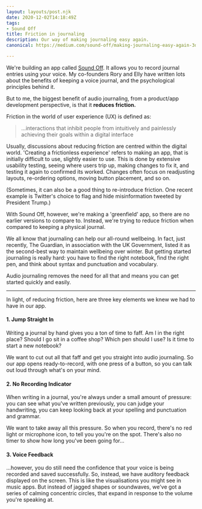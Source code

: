 ```yaml
---
layout: layouts/post.njk
date: 2020-12-02T14:18:49Z
tags:
- Sound Off
title: Friction in journaling
description: Our way of making journaling easy again.
canonical: https://medium.com/sound-off/making-journaling-easy-again-3dad70d39d68

---
```

We're building an app called [Sound Off](https://medium.com/sound-off). It allows you to record journal entries using your voice. My co-founders Rory and Elly have written lots about the benefits of keeping a voice journal, and the psychological principles behind it.

But to me, the biggest benefit of audio journaling, from a product/app development perspective, is that it **reduces friction.**

Friction in the world of user experience (UX) is defined as:

> …interactions that inhibit people from intuitively and painlessly achieving their goals within a digital interface

Usually, discussions about reducing friction are centred within the digital world. 'Creating a frictionless experience' refers to making an app, that is initially difficult to use, slightly easier to use. This is done by extensive usability testing, seeing where users trip up, making changes to fix it, and testing it again to confirmed its worked. Changes often focus on readjusting layouts, re-ordering options, moving button placement, and so on.

(Sometimes, it can also be a good thing to re-introduce friction. One recent example is Twitter's choice to flag and hide misinformation tweeted by President Trump.)

With Sound Off, however, we're making a 'greenfield' app, so there are no earlier versions to compare to. Instead, we're trying to reduce friction when compared to keeping a physical journal.

We all know that journaling can help our all-round wellbeing. In fact, just recently, The Guardian, in association with the UK Government, listed it as the second-best way to maintain wellbeing over winter. But getting started journaling is really hard: you have to find the right notebook, find the right pen, and think about syntax and punctuation and vocabulary.

Audio journaling removes the need for all that and means you can get started quickly and easily.

***

In light, of reducing friction, here are three key elements we knew we had to have in our app.

#### 1. Jump Straight In

Writing a journal by hand gives you a ton of time to faff. Am I in the right place? Should I go sit in a coffee shop? Which pen should I use? Is it time to start a new notebook?

We want to cut out all that faff and get you straight into audio journaling. So our app opens ready-to-record, with one press of a button, so you can talk out loud through what's on your mind.

#### 2. No Recording Indicator

When writing in a journal, you're always under a small amount of pressure: you can see what you've written previously, you can judge your handwriting, you can keep looking back at your spelling and punctuation and grammar.

We want to take away all this pressure. So when you record, there's no red light or microphone icon, to tell you you're on the spot. There's also no timer to show how long you've been going for…

#### 3. Voice Feedback

…however, you do still need the confidence that your voice is being recorded and saved successfully. So, instead, we have auditory feedback displayed on the screen. This is like the visualisations you might see in music apps. But instead of jagged shapes or soundwaves, we've got a series of calming concentric circles, that expand in response to the volume you're speaking at.